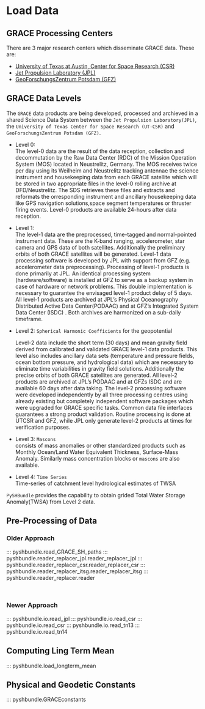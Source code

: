 # Load Data

## GRACE Processing Centers

There are 3 major research centers which disseminate GRACE data. These are:

+   [University of Texas at Austin, Center for Space Research (CSR)](https://www.csr.utexas.edu/)
+   [Jet Propulsion Laboratory (JPL)](https://grace.jpl.nasa.gov/)
+   [GeoForschungsZentrum Potsdam (GFZ)](https://www.gfz-potsdam.de/en/)

## GRACE Data Levels

The `GRACE` data products are being developed, processed  and archieved in a shared Science Data System between the `Jet Propulsion Laboratory(JPL)`, the `University of Texas Center for Space Research (UT-CSR)` and `GeoForschungsZentrum Potsdam (GFZ)`.

+ Level 0:<br>
    The level-0 data are the result of the data reception, collection and decommutation by the Raw Data Center (RDC) of the Mission Operation System (MOS) located in Neustrelitz, Germany. The MOS receives twice per day using its Weilheim and Neustrelitz tracking antennae the science instrument and housekeeping data from each GRACE satellite which will be stored in two appropriate files in the level-0 rolling archive at DFD/Neustrelitz. The SDS retrieves these files and extracts and reformats the orresponding instrument and ancillary housekeeping data like GPS navigation solutions,space segment temperatures or thruster firing events. Level-0 products are available 24-hours after data reception.

+ Level 1:<br>
    The level-1 data are the preprocessed, time-tagged and normal-pointed instrument data. These are the K-band ranging, accelerometer, star camera and GPS data of both satellites. Additionally the preliminary orbits of both GRACE satellites will be generated. Level-1 data processing software is developed by JPL with support from GFZ (e.g. accelerometer data preprocessing). Processing of level-1 products is done primarily at JPL. An identical processing system (hardware/software) is installed at GFZ to serve as a backup system in case of hardware or network problems. This double implementation is necessary to guarantee the envisaged level-1 product delay of 5 days. All level-1 products are archived at JPL’s Physical Oceanography Distributed Active Data Center(PODAAC) and at GFZ’s Integrated System Data Center (ISDC) . Both archives are harmonized on a sub-daily timeframe.

+ Level 2: `Spherical Harmonic Coefficients` for the geopotential

    Level-2 data include the short term (30 days) and mean gravity field derived from calibrated and validated GRACE level-1 data products. This level also includes ancillary data sets (temperature and pressure fields, ocean bottom pressure, and hydrological data) which are necessary to eliminate time variabilities in gravity field solutions. Additionally the precise orbits of both GRACE satellites are generated. All level-2 products are archived at JPL’s PODAAC and at GFZs ISDC and are available 60 days after data taking. The level-2 processing software were developed independently by all three processing centres using already existing but completely independent software packages which were upgraded for GRACE specific tasks. Common data file interfaces guarantees a strong product validation. Routine processing is done at UTCSR and GFZ, while JPL only generate level-2 products at times for verification purposes.
    
+ Level 3: `Mascons`<br>
    consists of mass anomalies or other standardized products such as Monthly Ocean/Land Water Equivalent Thickness, Surface-Mass Anomaly. Similarly mass concentration blocks or `mascons` are also available.

+ Level 4: `Time Series`<br>
    Time-series of catchment level hydrological estimates of TWSA

`PySHBundle` provides the capability to obtain grided Total Water Storage Anomaly(TWSA) from Level 2 data.

## Pre-Processing of Data

### Older Approach
::: pyshbundle.read_GRACE_SH_paths
::: pyshbundle.reader_replacer_jpl.reader_replacer_jpl
::: pyshbundle.reader_replacer_csr.reader_replacer_csr
::: pyshbundle.reader_replacer_itsg.reader_replacer_itsg
::: pyshbundle.reader_replacer.reader

<br>

### Newer Approach
::: pyshbundle.io.read_jpl
::: pyshbundle.io.read_csr
::: pyshbundle.io.read_csr
::: pyshbundle.io.read_tn13
::: pyshbundle.io.read_tn14


## Computing Ling Term Mean
::: pyshbundle.load_longterm_mean

## Physical and Geodetic Constants
::: pyshbundle.GRACEconstants
